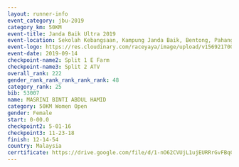 ```yaml
---
layout: runner-info 
event_category: jbu-2019 
category_km: 50KM 
event-title: Janda Baik Ultra 2019 
event-location: Sekolah Kebangsaan, Kampung Janda Baik, Bentong, Pahang, Malaysia 
event-logo: https://res.cloudinary.com/raceyaya/image/upload/v1569217009/logo/janda-baik_vch1pc.jpg 
event-date: 2019-09-14 
checkpoint-name2: Split 1 E Farm 
checkpoint-name3: Split 2 ATV 
overall_rank: 222
gender_rank_rank_rank_rank_rank: 48
category_rank: 25
bib: 53007
name: MASRINI BINTI ABDUL HAMID
category: 50KM Women Open
gender: Female
start: 0-00.0
checkpoint2: 5-01-16
checkpoint3: 11-23-18
finish: 12-14-54
country: Malaysia
cerrtificate: https://drive.google.com/file/d/1-nO62CVUjL1ujEURRrGvFBqCB99F9o3K/view?usp=sharing
---
```

